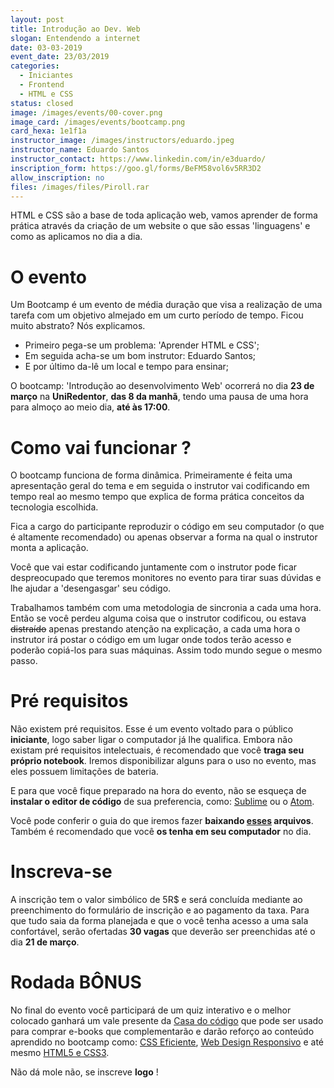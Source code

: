 ```yaml
---
layout: post
title: Introdução ao Dev. Web
slogan: Entendendo a internet
date: 03-03-2019
event_date: 23/03/2019
categories:
  - Iniciantes
  - Frontend
  - HTML e CSS
status: closed
image: /images/events/00-cover.png
image_card: /images/events/bootcamp.png
card_hexa: 1e1f1a
instructor_image: /images/instructors/eduardo.jpeg
instructor_name: Eduardo Santos
instructor_contact: https://www.linkedin.com/in/e3duardo/
inscription_form: https://goo.gl/forms/BeFM58vol6v5RR3D2
allow_inscription: no
files: /images/files/Piroll.rar
---
```


HTML e CSS são a base de toda aplicação web, vamos aprender de forma prática através da criação de um website o que são essas 'linguagens' e como as aplicamos no dia a dia.

# O evento

Um Bootcamp é um evento de média duração que visa a realização de uma tarefa com um objetivo almejado em um curto período de tempo. Ficou muito abstrato? Nós explicamos.

 - Primeiro pega-se um problema: 'Aprender HTML e CSS';
 - Em seguida acha-se um bom instrutor: Eduardo Santos;
 - E por último da-lê um local e tempo para ensinar;

O bootcamp: 'Introdução ao desenvolvimento Web' ocorrerá no dia **23 de março** na **UniRedentor**, **das 8 da manhã**, tendo uma pausa de uma hora para almoço ao meio dia, **até às 17:00**.

# Como vai funcionar ?

O bootcamp funciona de forma dinâmica. Primeiramente é feita uma apresentação geral do tema e em seguida o instrutor vai codificando em tempo real ao mesmo tempo que explica de forma prática conceitos da tecnologia escolhida.

Fica a cargo do participante reproduzir o código em seu computador (o que é altamente recomendado) ou apenas observar a forma na qual o instrutor monta a aplicação.

Você que vai estar codificando juntamente com o instrutor pode ficar despreocupado que teremos monitores no evento para tirar suas dúvidas e lhe ajudar a 'desengasgar' seu código.

Trabalhamos também com uma metodologia de sincronia a cada uma hora. Então se você perdeu alguma coisa que o instrutor codificou, ou estava ~~distraído~~ apenas prestando atenção na explicação, a cada uma hora o instrutor irá postar o código em um lugar onde todos terão acesso e poderão copiá-los para suas máquinas. Assim todo mundo segue o mesmo passo.

# Pré requisitos

Não existem pré requisitos. Esse é um evento voltado para o público **iniciante**, logo saber ligar o computador já lhe qualifica.
Embora não existam pré requisitos intelectuais, é recomendado que você **traga seu próprio notebook**. Iremos disponibilizar alguns para o uso no evento, mas eles possuem limitações de bateria.

E para que você fique preparado na hora do evento, não se esqueça de **instalar o editor de código** de sua preferencia, como: [Sublime](https://www.sublimetext.com/3) ou o [Atom](https://atom.io/).

Você pode conferir o guia do que iremos fazer **baixando [esses]({{page.files}}) arquivos**. Também é recomendado que você **os tenha em seu computador** no dia.

# Inscreva-se

A inscrição tem o valor simbólico de 5R$ e será concluída mediante ao preenchimento do formulário de inscrição e ao pagamento da taxa. Para que tudo saia da forma planejada e que o você tenha acesso a uma sala confortável, serão ofertadas **30 vagas** que deverão ser preenchidas até o dia **21 de março**.

# Rodada BÔNUS

No final do evento você participará de um quiz interativo e o melhor colocado ganhará um vale presente da [Casa do código](https://www.casadocodigo.com.br/collections/front-end-html-e-css) que pode ser usado para comprar e-books que complementarão e darão reforço ao conteúdo aprendido no bootcamp como: [CSS Eficiente](https://www.casadocodigo.com.br/products/livro-css-eficiente), [Web Design Responsivo](https://www.casadocodigo.com.br/products/livro-web-design-responsivo) e até mesmo [HTML5 e CSS3](https://www.casadocodigo.com.br/products/livro-html-css).

Não dá mole não, se inscreve **logo** !